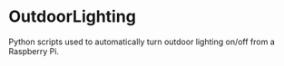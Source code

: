 # OutdoorLighting
Python scripts used to automatically turn outdoor lighting on/off from a Raspberry Pi.
